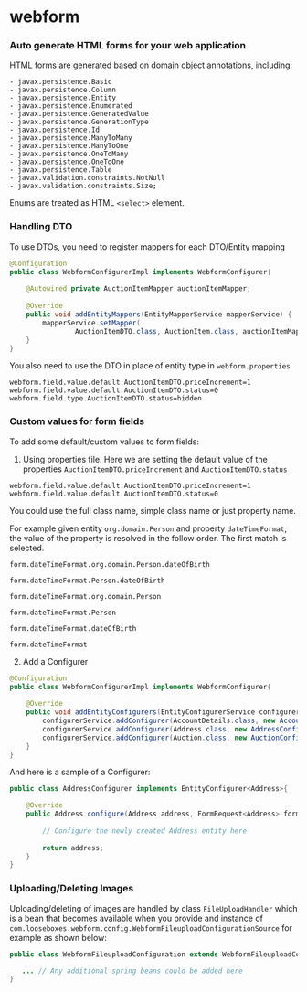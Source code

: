 # webform

### Auto generate HTML forms for your web application

HTML forms are generated based on domain object annotations, including:

    - javax.persistence.Basic
    - javax.persistence.Column
    - javax.persistence.Entity
    - javax.persistence.Enumerated
    - javax.persistence.GeneratedValue
    - javax.persistence.GenerationType
    - javax.persistence.Id
    - javax.persistence.ManyToMany
    - javax.persistence.ManyToOne
    - javax.persistence.OneToMany
    - javax.persistence.OneToOne
    - javax.persistence.Table
    - javax.validation.constraints.NotNull
    - javax.validation.constraints.Size;

Enums are treated as HTML `<select>` element.

### Handling DTO

To use DTOs, you need to register mappers for each DTO/Entity mapping

```java
@Configuration
public class WebformConfigurerImpl implements WebformConfigurer{
    
    @Autowired private AuctionItemMapper auctionItemMapper;
    
    @Override
    public void addEntityMappers(EntityMapperService mapperService) {
        mapperService.setMapper(
                AuctionItemDTO.class, AuctionItem.class, auctionItemMapper));
    }
}
```

You also need to use the DTO in place of entity type in `webform.properties`

```
webform.field.value.default.AuctionItemDTO.priceIncrement=1
webform.field.value.default.AuctionItemDTO.status=0
webform.field.type.AuctionItemDTO.status=hidden
```

### Custom values for form fields

To add some default/custom values to form fields:

1. Using properties file. Here we are setting the default value of 
the properties `AuctionItemDTO.priceIncrement` and `AuctionItemDTO.status`

```
webform.field.value.default.AuctionItemDTO.priceIncrement=1
webform.field.value.default.AuctionItemDTO.status=0
```

You could use the full class name, simple class name or just property name.

For example given entity `org.domain.Person` and property `dateTimeFormat`, the
value of the property is resolved in the follow order. The first match is 
selected.

```
form.dateTimeFormat.org.domain.Person.dateOfBirth
 
form.dateTimeFormat.Person.dateOfBirth
 
form.dateTimeFormat.org.domain.Person
 
form.dateTimeFormat.Person
 
form.dateTimeFormat.dateOfBirth

form.dateTimeFormat
```

2. Add a Configurer

```java
@Configuration
public class WebformConfigurerImpl implements WebformConfigurer{
    
    @Override
    public void addEntityConfigurers(EntityConfigurerService configurerService) {
        configurerService.addConfigurer(AccountDetails.class, new AccountDetailsConfigurer());
        configurerService.addConfigurer(Address.class, new AddressConfigurer());
        configurerService.addConfigurer(Auction.class, new AuctionConfigurer());
    }
}

```

And here is a sample of a Configurer:

```java
public class AddressConfigurer implements EntityConfigurer<Address>{

    @Override
    public Address configure(Address address, FormRequest<Address> formRequest) {
        
        // Configure the newly created Address entity here
    
        return address;
    }
}
```

### Uploading/Deleting Images

Uploading/deleting of images are handled by class `FileUploadHandler` which 
is a bean that becomes available when you provide and instance of
`com.looseboxes.webform.config.WebformFileuploadConfigurationSource` for 
example as shown below:

```java
public class WebformFileuploadConfiguration extends WebformFileuploadConfigurationSource{

   ... // Any additional spring beans could be added here    
}

```




